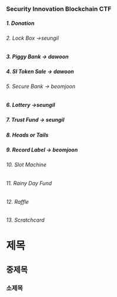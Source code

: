 ### Security Innovation Blockchain CTF
##### 1. Donation 
###### 2. Lock Box ->seungil
##### 3. Piggy Bank -> dawoon
##### 4. SI Token Sale -> dawoon
###### 5. Secure Bank -> beomjoon
##### 6. Lottery ->seungil
##### 7. Trust Fund -> seungil
##### 8. Heads or Tails
##### 9. Record Label -> beomjoon
###### 10. Slot Machine
###### 11. Rainy Day Fund
###### 12. Raffle
###### 13. Scratchcard


# 제목
## 중제목
### 소제목
